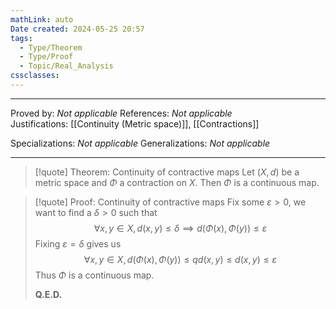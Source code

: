 ```yaml
---
mathLink: auto
Date created: 2024-05-25 20:57
tags:
  - Type/Theorem
  - Type/Proof
  - Topic/Real_Analysis
cssclasses:
---
```


---

Proved by: _Not applicable_
References: _Not applicable_
Justifications: [[Continuity (Metric space)]], [[Contractions]]

Specializations: _Not applicable_
Generalizations: _Not applicable_

---

> [!quote] Theorem: Continuity of contractive maps
> Let $(X,d)$ be a metric space and $\Phi$ a contraction on $X$. Then $\Phi$ is a continuous map.

>[!quote] Proof: Continuity of contractive maps
>Fix some $\varepsilon>0$, we want to find a $\delta>0$ such that $$\forall x,y\in X, d(x,y)\leq \delta\implies d(\Phi(x),\Phi(y))\leq \varepsilon$$ Fixing $\varepsilon=\delta$ gives us $$ \forall x,y\in X, d(\Phi(x),\Phi(y))\leq qd(x,y)\leq d(x,y)\leq \varepsilon $$ Thus $\Phi$ is a continuous map.
>
>**Q.E.D.**


